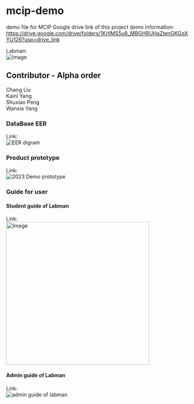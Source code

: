 # mcip-demo
demo file for MCIP 
Google drive link of this project demo information:   
https://drive.google.com/drive/folders/1KrlIMS5u8_MBGHRUHaZtenGKGqXYU126?usp=drive_link

Labman:    
![image](https://github.com/DonaldPeng-ShuxiaoPeng/mcip-demo/assets/106217385/348a33bb-be82-4b7c-9950-b89c6cd30371)

## Contributor - Alpha order
Chang Liu  
Kaini Yang  
Shuxiao Peng  
Wanxia Yang  


### DataBase EER 
Link:  
![EER digram](https://github.com/DonaldPeng-ShuxiaoPeng/mcip-demo/assets/106217385/77ba8b27-135a-4033-a3df-3bb4a5a96bb2)

### Product prototype
Link:   
![2023 Demo prototype](https://github.com/DonaldPeng-ShuxiaoPeng/mcip-demo/assets/106217385/da85a3c9-ab50-48e9-9354-2eb57eeab243)

### Guide for user
#### Student guide of Labman 
Link:  
<img src="https://github.com/DonaldPeng-ShuxiaoPeng/mcip-demo/assets/106217385/1e14cf5e-8db8-4fe0-97b2-e314329ef873" alt="Image" width="390" height="390">

#### Admin guide of Labman 
Link:  
![admin guide of labman](https://github.com/DonaldPeng-ShuxiaoPeng/mcip-demo/assets/106217385/c38b6923-e4f1-4e89-91cc-be7d7b481226)
